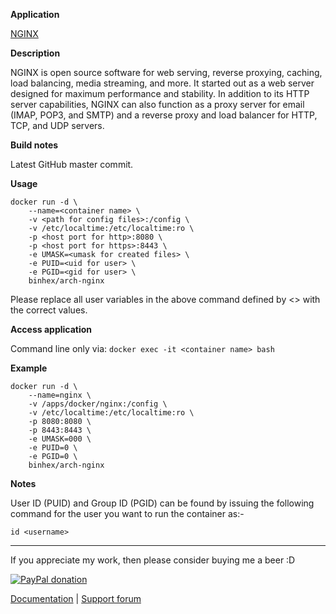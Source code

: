 **Application**

[NGINX](https://www.nginx.com/)

**Description**

NGINX is open source software for web serving, reverse proxying, caching, load balancing, media streaming, and more. It started out as a web server designed for maximum performance and stability. In addition to its HTTP server capabilities, NGINX can also function as a proxy server for email (IMAP, POP3, and SMTP) and a reverse proxy and load balancer for HTTP, TCP, and UDP servers.

**Build notes**

Latest GitHub master commit.

**Usage**
```
docker run -d \
    --name=<container name> \
    -v <path for config files>:/config \
    -v /etc/localtime:/etc/localtime:ro \
    -p <host port for http>:8080 \
    -p <host port for https>:8443 \
    -e UMASK=<umask for created files> \
    -e PUID=<uid for user> \
    -e PGID=<gid for user> \
    binhex/arch-nginx
```

Please replace all user variables in the above command defined by <> with the correct values.

**Access application**

Command line only via:
```docker exec -it <container name> bash```

**Example**
```
docker run -d \
    --name=nginx \
    -v /apps/docker/nginx:/config \
    -v /etc/localtime:/etc/localtime:ro \
    -p 8080:8080 \
    -p 8443:8443 \
    -e UMASK=000 \
    -e PUID=0 \
    -e PGID=0 \
    binhex/arch-nginx
```

**Notes**

User ID (PUID) and Group ID (PGID) can be found by issuing the following command for the user you want to run the container as:-

```
id <username>
```
___
If you appreciate my work, then please consider buying me a beer  :D

[![PayPal donation](https://www.paypal.com/en_US/i/btn/btn_donate_SM.gif)](https://www.paypal.com/cgi-bin/webscr?cmd=_s-xclick&hosted_button_id=MM5E27UX6AUU4)

[Documentation](https://github.com/binhex/documentation) | [Support forum](https://forums.unraid.net/topic/92101-support-binhex-nginx/)